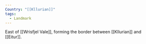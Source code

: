 ```yaml
---
Country: "[[Kllurian]]"
tags:
  - Landmark
---
```

East of [[Wrisfjel Vale]], forming the border between [[Kllurian]] and [[Eitur]].